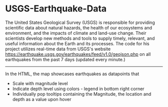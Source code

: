 # USGS-Earthquake-Data

The United States Geological Survey (USGS) is responsible for providing scientific data about natural hazards, the health of our ecosystems and environment, and the impacts of climate and land-use change. Their scientists develop new methods and tools to supply timely, relevant, and useful information about the Earth and its processes. The code for his project utilizes real-time data from USGS's website https://earthquake.usgs.gov/earthquakes/feed/v1.0/geojson.php on all earthquakes from the past 7 days (updated every minute.)
________________________________________________________________
In the HTML, the map showcases earthquakes as datapoints that
* Scale with magnitude level
* Indicate depth level using colors - legend in bottom right corner
* Individually pop tooltips containing the Magnitude, the location and depth as a value upon hover
